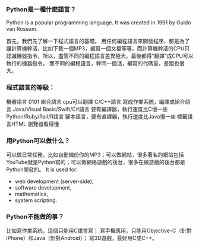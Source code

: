 ### Python是一種什麽語言？
Python is a popular programming language. It was created in 1991 by Guido van Rossum.

首先，我們先了解一下程式語言的基礎。
用任何編程語言來開發程序，都是為了讓計算機幹活，比如下載一個MP3，編寫一個文檔等等，而計算機幹活的CPU只認識機器指令，所以，盡管不同的編程語言差異極大，最後都得“翻譯”成CPU可以執行的機器指令。
而不同的編程語言，幹同一個活，編寫的代碼量，差距也很大。

### 程式語言的等級：
機器語言 0101
組合語言 cpu可以翻譯
C/C++語言 寫成作業系統，編譯成組合語言
Java/Visual Basic/Swift/C#語言 要有編譯器，執行速度比C慢一些
Python/Ruby/Rail/R語言 腳本語言，要有直譯器，執行速度比Java慢一些
標籤語言HTML 瀏覽器看得懂

### 用Python可以做什么？
可以做日常任務，比如自動備份你的MP3；可以做網站，很多著名的網站包括YouTube就是Python寫的；可以做網絡遊戲的後台，很多在線遊戲的後台都是Python開發的。
It is used for:
* web development (server-side),
* software development,
* mathematics,
* system scripting.

### Python不能做的事？
比如寫作業系統，這個只能用C語言寫；
寫手機應用，只能用Objective-C（針對iPhone）和Java（針對Android）；
寫3D遊戲，最好用C或C++。



